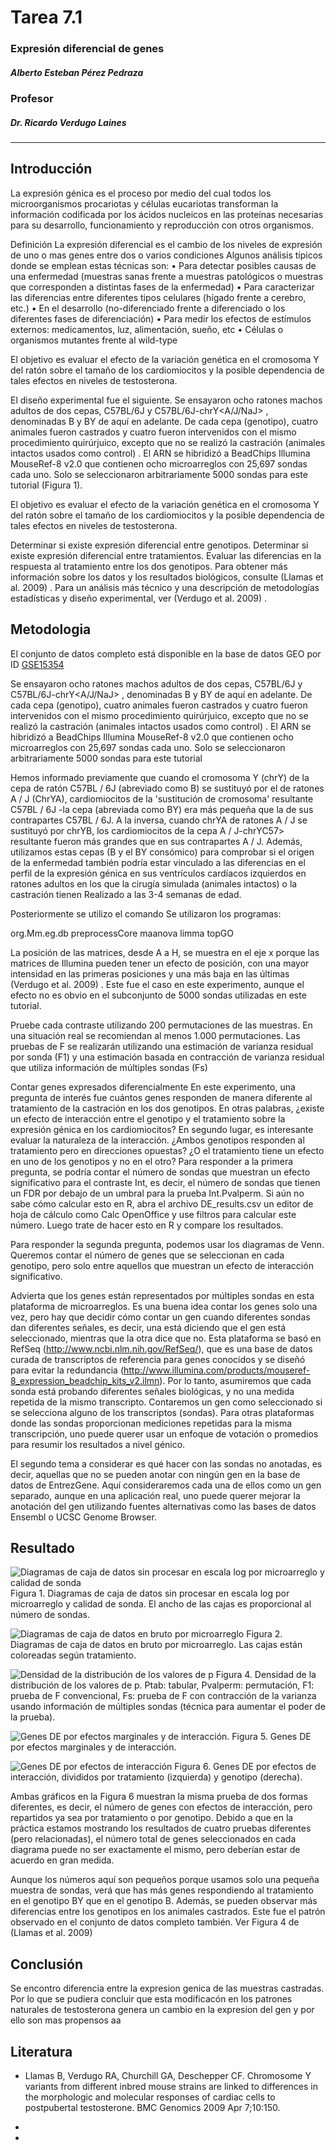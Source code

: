 # Tarea 7.1
### Expresión diferencial de genes

##### Alberto Esteban Pérez Pedraza
### Profesor
##### Dr. Ricardo Verdugo Laines
--------------------------------------------------
## Introducción
La expresión génica es el proceso por medio del cual todos los microorganismos procariotas y células eucariotas transforman la información codificada por los ácidos nucleicos en las proteínas necesarias para su desarrollo, funcionamiento y reproducción con otros organismos.

Definición
La expresión diferencial es el cambio de los niveles de expresión de uno o mas genes
entre dos o varios condiciones
Algunos análisis típicos donde se emplean estas técnicas son:
• Para detectar posibles causas de una enfermedad (muestras sanas frente a muestras
patológicos o muestras que corresponden a distintas fases de la enfermedad)
• Para caracterizar las diferencias entre diferentes tipos celulares (hígado frente a cerebro,
etc.)
• En el desarrollo (no-diferenciado frente a diferenciado o los diferentes fases de
diferenciación)
• Para medir los efectos de estímulos externos: medicamentos, luz, alimentación, sueño, etc
• Células o organismos mutantes frente al wild-type

El objetivo es evaluar el efecto de la variación genética en el cromosoma Y del ratón sobre el tamaño de los cardiomiocitos y la posible dependencia de tales efectos en niveles de testosterona.

El diseño experimental fue el siguiente. Se ensayaron ocho ratones machos adultos de dos cepas, C57BL/6J y C57BL/6J-chrY<A/J/NaJ> , denominadas B y BY de aquí en adelante. De cada cepa (genotipo), cuatro animales fueron castrados y cuatro fueron intervenidos con el mismo procedimiento quirúrjuico, excepto que no se realizó la castración (animales intactos usados como control) . El ARN se hibridizó a BeadChips Illumina MouseRef-8 v2.0 que contienen ocho microarreglos con 25,697 sondas cada uno. Solo se seleccionaron arbitrariamente 5000 sondas para este tutorial (Figura 1).

El objetivo es evaluar el efecto de la variación genética en el cromosoma Y del ratón sobre el tamaño de los cardiomiocitos y la posible dependencia de tales efectos en niveles de testosterona.

Determinar si existe expresión diferencial entre genotipos.
Determinar si existe expresión diferencial entre tratamientos.
Evaluar las diferencias en la respuesta al tratamiento entre los dos genotipos.
Para obtener más información sobre los datos y los resultados biológicos, consulte (Llamas et al. 2009) . Para un análisis más técnico y una descripción de metodologías estadísticas y diseño experimental, ver (Verdugo et al. 2009) .

## Metodologia
 El conjunto de datos completo está disponible en la base de datos GEO por ID [GSE15354](http://www.ncbi.nlm.nih.gov/geo/query/acc.cgi?acc=GSE15354)
 
Se ensayaron ocho ratones machos adultos de dos cepas, C57BL/6J y C57BL/6J-chrY<A/J/NaJ> , denominadas B y BY de aquí en adelante. De cada cepa (genotipo), cuatro animales fueron castrados y cuatro fueron intervenidos con el mismo procedimiento quirúrjuico, excepto que no se realizó la castración (animales intactos usados como control) . El ARN se hibridizó a BeadChips Illumina MouseRef-8 v2.0 que contienen ocho microarreglos con 25,697 sondas cada uno. Solo se seleccionaron arbitrariamente 5000 sondas para este tutorial
 
Hemos informado previamente que cuando el cromosoma Y (chrY) de la cepa de ratón C57BL / 6J (abreviado como B) se sustituyó por el de ratones A / J (ChrYA), cardiomiocitos de la 'sustitución de cromosoma' resultante C57BL / 6J -la cepa <A> (abreviada como BY) era más pequeña que la de sus contrapartes C57BL / 6J. A la inversa, cuando chrYA de ratones A / J se sustituyó por chrYB, los cardiomiocitos de la cepa A / J-chrYC57> resultante fueron más grandes que en sus contrapartes A / J. Además, utilizamos estas cepas (B y el BY consómico) para comprobar si el origen de la enfermedad también podría estar vinculado a las diferencias en el perfil de la expresión génica en sus ventrículos cardíacos izquierdos en ratones adultos en los que la cirugía simulada (animales intactos) o la castración tienen Realizado a las 3-4 semanas de edad.
 
 Posteriormente 
 se utilizo el comando
Se utilizaron los programas:

org.Mm.eg.db
preprocessCore
maanova
limma
topGO
 
La posición de las matrices, desde A a H, se muestra en el eje x porque las matrices de Illumina pueden tener un efecto de posición, con una mayor intensidad en las primeras posiciones y una más baja en las últimas (Verdugo et al. 2009) . Este fue el caso en este experimento, aunque el efecto no es obvio en el subconjunto de 5000 sondas utilizadas en este tutorial.

Pruebe cada contraste utilizando 200 permutaciones de las muestras. En una situación real se recomiendan al menos 1.000 permutaciones. Las pruebas de F se realizarán utilizando una estimación de varianza residual por sonda (F1) y una estimación basada en contracción de varianza residual que utiliza información de múltiples sondas (Fs)

Contar genes expresados diferencialmente
En este experimento, una pregunta de interés fue cuántos genes responden de manera diferente al tratamiento de la castración en los dos genotipos. En otras palabras, ¿existe un efecto de interacción entre el genotipo y el tratamiento sobre la expresión génica en los cardiomiocitos? En segundo lugar, es interesante evaluar la naturaleza de la interacción. ¿Ambos genotipos responden al tratamiento pero en direcciones opuestas? ¿O el tratamiento tiene un efecto en uno de los genotipos y no en el otro? Para responder a la primera pregunta, se podría contar el número de sondas que muestran un efecto significativo para el contraste Int, es decir, el número de sondas que tienen un FDR por debajo de un umbral para la prueba Int.Pvalperm. Si aún no sabe cómo calcular esto en R, abra el archivo DE_results.csv un editor de hoja de cálculo como Calc OpenOffice y use filtros para calcular este número. Luego trate de hacer esto en R y compare los resultados.

Para responder la segunda pregunta, podemos usar los diagramas de Venn. Queremos contar el número de genes que se seleccionan en cada genotipo, pero solo entre aquellos que muestran un efecto de interacción significativo.

Advierta que los genes están representados por múltiples sondas en esta plataforma de microarreglos. Es una buena idea contar los genes solo una vez, pero hay que decidir cómo contar un gen cuando diferentes sondas dan diferentes señales, es decir, una está diciendo que el gen está seleccionado, mientras que la otra dice que no. Esta plataforma se basó en RefSeq (http://www.ncbi.nlm.nih.gov/RefSeq/), que es una base de datos curada de transcriptos de referencia para genes conocidos y se diseñó para evitar la redundancia (http://www.illumina.com/products/mouseref-8_expression_beadchip_kits_v2.ilmn). Por lo tanto, asumiremos que cada sonda está probando diferentes señales biológicas, y no una medida repetida de la mismo transcripto. Contaremos un gen como seleccionado si se selecciona alguno de los transcriptos (sondas). Para otras plataformas donde las sondas proporcionan mediciones repetidas para la misma transcripción, uno puede querer usar un enfoque de votación o promedios para resumir los resultados a nivel génico.

El segundo tema a considerar es qué hacer con las sondas no anotadas, es decir, aquellas que no se pueden anotar con ningún gen en la base de datos de EntrezGene. Aquí consideraremos cada una de ellos como un gen separado, aunque en una aplicación real, uno puede querer mejorar la anotación del gen utilizando fuentes alternativas como las bases de datos Ensembl o UCSC Genome Browser.

## Resultado
          

![Diagramas de caja de datos sin procesar en escala log por microarreglo y calidad de sonda](https://github.com/ALBERTOPP/Tareas_BioinfRepro2019_AEPP/blob/master/figuras/boxplot_raw_probe_qc.png "Boxplot")
Figura 1. Diagramas de caja de datos sin procesar en escala log por microarreglo y calidad de sonda. El ancho de las cajas es proporcional al número de sondas.

![Diagramas de caja de datos en bruto por microarreglo](https://github.com/ALBERTOPP/Tareas_BioinfRepro2019_AEPP/blob/master/figuras/boxplot_raw_treatment.png "Boxplot por muestras")
Figura 2. Diagramas de caja de datos en bruto por microarreglo. Las cajas están coloreadas según tratamiento.

![Densidad de la distribución de los valores de p](https://github.com/ALBERTOPP/Tareas_BioinfRepro2019_AEPP/blob/master/figuras/P-values%20Hist.png "Densidad de la distribución de los valores de p")
Figura 4. Densidad de la distribución de los valores de p. Ptab: tabular, Pvalperm: permutación, F1: prueba de F convencional, Fs: prueba de F con contracción de la varianza usando información de múltiples sondas (técnica para aumentar el poder de la prueba).

![Genes DE por efectos marginales y de interacción.](https://github.com/ALBERTOPP/Tareas_BioinfRepro2019_AEPP/blob/master/figuras/vennDiagram_DiffExprs.png "Diagrama de Venn")
Figura 5. Genes DE por efectos marginales y de interacción.

![Genes DE por efectos de interacción](https://github.com/ALBERTOPP/Tareas_BioinfRepro2019_AEPP/blob/master/figuras/vennDiagram_Int.png "Diagrama de Venn")
Figura 6. Genes DE por efectos de interacción, divididos por tratamiento (izquierda) y genotipo (derecha).

Ambas gráficos en la Figura 6 muestran la misma prueba de dos formas diferentes, es decir, el número de genes con efectos de interacción, pero repartidos ya sea por tratamiento o por genotipo. Debido a que en la práctica estamos mostrando los resultados de cuatro pruebas diferentes (pero relacionadas), el número total de genes seleccionados en cada diagrama puede no ser exactamente el mismo, pero deberían estar de acuerdo en gran medida.

Aunque los números aquí son pequeños porque usamos solo una pequeña muestra de sondas, verá que has más genes respondiendo al tratamiento en el genotipo BY que en el genotipo B. Además, se pueden observar más diferencias entre los genotipos en los animales castrados. Este fue el patrón observado en el conjunto de datos completo también. Ver Figura 4 de (Llamas et al. 2009) 

## Conclusión
Se encontro diferencia entre la expresion genica de las muestras castradas. Por lo que se pudiera concluir que esta modificacón en los patrones naturales de testosterona genera un cambio en la expresion del gen y por ello son mas propensos aa

## Literatura

+ Llamas B, Verdugo RA, Churchill GA, Deschepper CF. Chromosome Y variants from different inbred mouse strains are linked to differences in the morphologic and molecular responses of cardiac cells to postpubertal testosterone. BMC Genomics 2009 Apr 7;10:150. 

+ 
 
+ 
 
